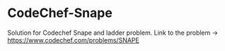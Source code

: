 # CodeChef-Snape
Solution for Codechef Snape and ladder problem. Link to the problem -> https://www.codechef.com/problems/SNAPE
